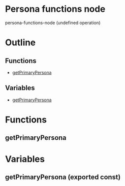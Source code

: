 # Persona functions node

persona-functions-node (undefined operation)



# Outline

## Functions

- [getPrimaryPersona](#getPrimaryPersona)

## Variables

- [getPrimaryPersona](#getprimarypersona)



# Functions

## getPrimaryPersona

# Variables

## getPrimaryPersona (exported const)

